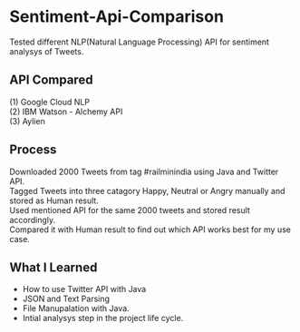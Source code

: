 # Sentiment-Api-Comparison
Tested different NLP(Natural Language Processing) API for sentiment analysys of Tweets.

## API Compared
(1) Google Cloud NLP
<br />(2) IBM Watson - Alchemy API
<br />(3) Aylien

## Process
Downloaded 2000 Tweets from tag #railminindia using Java and Twitter API.
<br />Tagged Tweets into three catagory Happy, Neutral or Angry manually and stored as Human result.
<br /> Used mentioned API for the same 2000 tweets and stored result accordingly.
<br /> Compared it with Human result to find out which API works best for my use case.

## What I Learned
* How to use Twitter API with Java
* JSON and Text Parsing
* File Manupalation with Java.
* Intial analysys step in the project life cycle.
